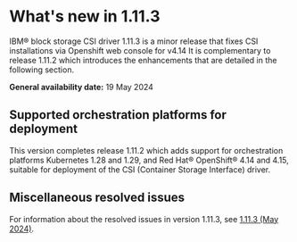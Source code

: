 # What's new in 1.11.3

IBM® block storage CSI driver 1.11.3 is a minor release that fixes CSI installations via Openshift web console for v4.14
It is complementary to release 1.11.2 which introduces the enhancements that are detailed in the following section.

**General availability date:** 19 May 2024

## Supported orchestration platforms for deployment

This version completes release 1.11.2 which adds support for orchestration platforms Kubernetes 1.28 and 1.29, and Red Hat® OpenShift® 4.14 and 4.15, suitable for deployment of the CSI (Container Storage Interface) driver.

## Miscellaneous resolved issues

For information about the resolved issues in version 1.11.3, see [1.11.3 (May 2024)](changelog_1.11.3.md).
